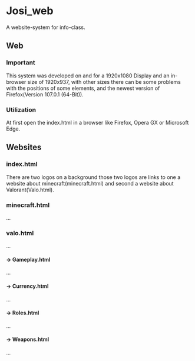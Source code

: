 # Josi_web
A website-system for info-class.
## Web
### Important
This system was developed on and for a 1920x1080 Display and an in-browser size of 1920x937,
with other sizes there can be some problems with the positions of some elements, and the newest version of Firefox(Version 107.0.1 (64-Bit)).
### Utilization
At first open the index.html in a browser like Firefox, Opera GX or Microsoft Edge.
## Websites
### index.html
There are two logos on a background those two logos are links to one a website about minecraft(minecraft.html) and second a website about Valorant(Valo.html).
### minecraft.html
...
### valo.html
...
#### -> Gameplay.html
...
#### -> Currency.html
...
#### -> Roles.html
...
#### -> Weapons.html
...
